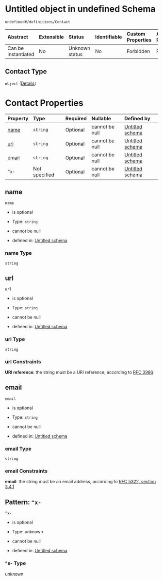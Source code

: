 # Untitled object in undefined Schema

```txt
undefined#/definitions/Contact
```



| Abstract            | Extensible | Status         | Identifiable | Custom Properties | Additional Properties | Access Restrictions | Defined In                                                                                    |
| :------------------ | :--------- | :------------- | :----------- | :---------------- | :-------------------- | :------------------ | :-------------------------------------------------------------------------------------------- |
| Can be instantiated | No         | Unknown status | No           | Forbidden         | Forbidden             | none                | [test-external-defs.schema.json*](json/test-external-defs.schema.json "open original schema") |

## Contact Type

`object` ([Details](test-external-defs-definitions-contact.md))

# Contact Properties

| Property        | Type          | Required | Nullable       | Defined by                                                                                                                               |
| :-------------- | :------------ | :------- | :------------- | :--------------------------------------------------------------------------------------------------------------------------------------- |
| [name](#name)   | `string`      | Optional | cannot be null | [Untitled schema](test-external-defs-definitions-contact-properties-name.md "undefined#/definitions/Contact/properties/name")            |
| [url](#url)     | `string`      | Optional | cannot be null | [Untitled schema](test-external-defs-definitions-contact-properties-url.md "undefined#/definitions/Contact/properties/url")              |
| [email](#email) | `string`      | Optional | cannot be null | [Untitled schema](test-external-defs-definitions-contact-properties-email.md "undefined#/definitions/Contact/properties/email")          |
| `^x-`           | Not specified | Optional | cannot be null | [Untitled schema](test-external-defs-definitions-contact-patternproperties-x-.md "undefined#/definitions/Contact/patternProperties/^x-") |

## name



`name`

*   is optional

*   Type: `string`

*   cannot be null

*   defined in: [Untitled schema](test-external-defs-definitions-contact-properties-name.md "undefined#/definitions/Contact/properties/name")

### name Type

`string`

## url



`url`

*   is optional

*   Type: `string`

*   cannot be null

*   defined in: [Untitled schema](test-external-defs-definitions-contact-properties-url.md "undefined#/definitions/Contact/properties/url")

### url Type

`string`

### url Constraints

**URI reference**: the string must be a URI reference, according to [RFC 3986](https://tools.ietf.org/html/rfc3986 "check the specification")

## email



`email`

*   is optional

*   Type: `string`

*   cannot be null

*   defined in: [Untitled schema](test-external-defs-definitions-contact-properties-email.md "undefined#/definitions/Contact/properties/email")

### email Type

`string`

### email Constraints

**email**: the string must be an email address, according to [RFC 5322, section 3.4.1](https://tools.ietf.org/html/rfc5322 "check the specification")

## Pattern: `^x-`



`^x-`

*   is optional

*   Type: unknown

*   cannot be null

*   defined in: [Untitled schema](test-external-defs-definitions-contact-patternproperties-x-.md "undefined#/definitions/Contact/patternProperties/^x-")

### ^x- Type

unknown
